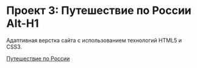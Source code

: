 # Проект 3: Путешествие по России Alt-H1

Адаптивная верстка сайта с использованием технологий HTML5 и CSS3.

[Путешествие по России](https://elsycloud.github.io/russian-travel/ "Проект 3")





